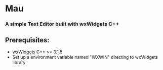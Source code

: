 # Mau
 ### A simple Text Editor built with wxWidgets C++

 ## Prerequisites:
 - wxWidgets C++ >= 3.1.5
 - Set up a environment variable named "WXWIN" directing to wxWidgets library

